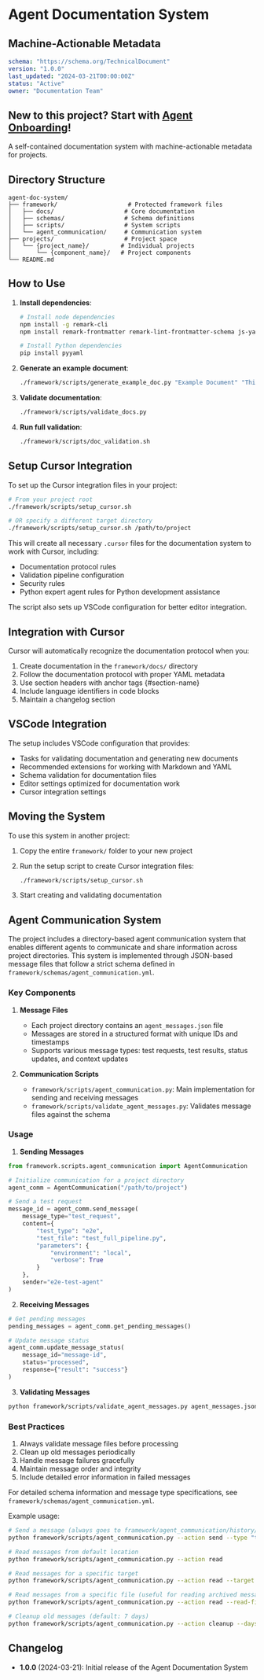 # Agent Documentation System

## Machine-Actionable Metadata
```yaml
schema: "https://schema.org/TechnicalDocument"
version: "1.0.0"
last_updated: "2024-03-21T00:00:00Z"
status: "Active"
owner: "Documentation Team"
```

## New to this project? Start with [Agent Onboarding](framework/docs/agent_onboarding.md)!

A self-contained documentation system with machine-actionable metadata for projects.

## Directory Structure

```
agent-doc-system/
├── framework/                    # Protected framework files
│   ├── docs/                    # Core documentation
│   ├── schemas/                 # Schema definitions
│   ├── scripts/                 # System scripts
│   └── agent_communication/     # Communication system
├── projects/                    # Project space
│   └── {project_name}/         # Individual projects
│       └── {component_name}/   # Project components
└── README.md
```

## How to Use

1. **Install dependencies**:

   ```bash
   # Install node dependencies
   npm install -g remark-cli
   npm install remark-frontmatter remark-lint-frontmatter-schema js-yaml
   
   # Install Python dependencies
   pip install pyyaml
   ```

2. **Generate an example document**:

   ```bash
   ./framework/scripts/generate_example_doc.py "Example Document" "This is an example document for testing" "Your Name"
   ```

3. **Validate documentation**:

   ```bash
   ./framework/scripts/validate_docs.py
   ```

4. **Run full validation**:

   ```bash
   ./framework/scripts/doc_validation.sh
   ```

## Setup Cursor Integration

To set up the Cursor integration files in your project:

```bash
# From your project root
./framework/scripts/setup_cursor.sh

# OR specify a different target directory
./framework/scripts/setup_cursor.sh /path/to/project
```

This will create all necessary `.cursor` files for the documentation system to work with Cursor, including:

- Documentation protocol rules
- Validation pipeline configuration
- Security rules
- Python expert agent rules for Python development assistance

The script also sets up VSCode configuration for better editor integration.

## Integration with Cursor

Cursor will automatically recognize the documentation protocol when you:

1. Create documentation in the `framework/docs/` directory
2. Follow the documentation protocol with proper YAML metadata
3. Use section headers with anchor tags {#section-name}
4. Include language identifiers in code blocks
5. Maintain a changelog section

## VSCode Integration

The setup includes VSCode configuration that provides:

- Tasks for validating documentation and generating new documents
- Recommended extensions for working with Markdown and YAML
- Schema validation for documentation files
- Editor settings optimized for documentation work
- Cursor integration settings

## Moving the System

To use this system in another project:

1. Copy the entire `framework/` folder to your new project
2. Run the setup script to create Cursor integration files:

   ```bash
   ./framework/scripts/setup_cursor.sh
   ```

3. Start creating and validating documentation

## Agent Communication System

The project includes a directory-based agent communication system that enables different agents to communicate and share information across project directories. This system is implemented through JSON-based message files that follow a strict schema defined in `framework/schemas/agent_communication.yml`.

### Key Components

1. **Message Files**
   - Each project directory contains an `agent_messages.json` file
   - Messages are stored in a structured format with unique IDs and timestamps
   - Supports various message types: test requests, test results, status updates, and context updates

2. **Communication Scripts**
   - `framework/scripts/agent_communication.py`: Main implementation for sending and receiving messages
   - `framework/scripts/validate_agent_messages.py`: Validates message files against the schema

### Usage

1. **Sending Messages**

```python
from framework.scripts.agent_communication import AgentCommunication

# Initialize communication for a project directory
agent_comm = AgentCommunication("/path/to/project")

# Send a test request
message_id = agent_comm.send_message(
    message_type="test_request",
    content={
        "test_type": "e2e",
        "test_file": "test_full_pipeline.py",
        "parameters": {
            "environment": "local",
            "verbose": True
        }
    },
    sender="e2e-test-agent"
)
```

2. **Receiving Messages**

```python
# Get pending messages
pending_messages = agent_comm.get_pending_messages()

# Update message status
agent_comm.update_message_status(
    message_id="message-id",
    status="processed",
    response={"result": "success"}
)
```

3. **Validating Messages**

```bash
python framework/scripts/validate_agent_messages.py agent_messages.json
```

### Best Practices

1. Always validate message files before processing
2. Clean up old messages periodically
3. Handle message failures gracefully
4. Maintain message order and integrity
5. Include detailed error information in failed messages

For detailed schema information and message type specifications, see `framework/schemas/agent_communication.yml`.

Example usage:
```bash
# Send a message (always goes to framework/agent_communication/history/agent_messages.json)
python framework/scripts/agent_communication.py --action send --type "test_request" --sender "agent1" --target "agent2" --content '{"action": "process", "data": {"id": 123}}'

# Read messages from default location
python framework/scripts/agent_communication.py --action read

# Read messages for a specific target
python framework/scripts/agent_communication.py --action read --target "agent2"

# Read messages from a specific file (useful for reading archived messages)
python framework/scripts/agent_communication.py --action read --read-file "/path/to/other/messages.json"

# Cleanup old messages (default: 7 days)
python framework/scripts/agent_communication.py --action cleanup --days 14
```

## Changelog

- **1.0.0** (2024-03-21): Initial release of the Agent Documentation System 